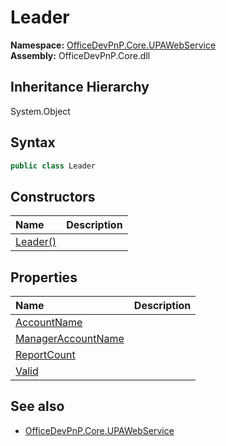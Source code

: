 # Leader
  

**Namespace:** [OfficeDevPnP.Core.UPAWebService](OfficeDevPnP.Core.UPAWebService.md)  
**Assembly:** OfficeDevPnP.Core.dll  
## Inheritance Hierarchy
System.Object  


## Syntax
```C#
public class Leader
```
## Constructors
|**Name**|**Description**|
|:-----|:-----|
| [Leader()](OfficeDevPnP.Core.UPAWebService.Leader.ctor1.md) | 
## Properties
|**Name**|**Description**|
|:-----|:-----|
| [AccountName](OfficeDevPnP.Core.UPAWebService.Leader.AccountName.md) | 
| [ManagerAccountName](OfficeDevPnP.Core.UPAWebService.Leader.ManagerAccountName.md) | 
| [ReportCount](OfficeDevPnP.Core.UPAWebService.Leader.ReportCount.md) | 
| [Valid](OfficeDevPnP.Core.UPAWebService.Leader.Valid.md) | 
## See also
- [OfficeDevPnP.Core.UPAWebService](OfficeDevPnP.Core.UPAWebService.md)

